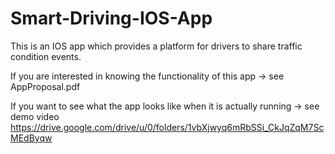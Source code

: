 # Smart-Driving-IOS-App
This is an IOS app which provides a platform for drivers to share traffic condition events.

If you are interested in knowing the functionality of this app -> see AppProposal.pdf

If you want to see what the app looks like when it is actually running -> see demo video https://drive.google.com/drive/u/0/folders/1vbXjwyq6mRbSSi_CkJqZqM7ScMEdByqw
